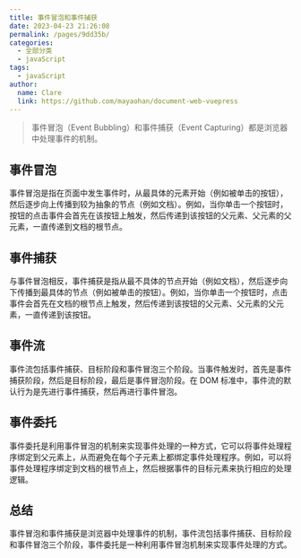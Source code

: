 ```yaml
---
title: 事件冒泡和事件捕获
date: 2023-04-23 21:26:08
permalink: /pages/9dd35b/
categories: 
  - 全部分类
  - javaScript
tags: 
  - javaScript
author: 
  name: Clare
  link: https://github.com/mayaohan/document-web-vuepress
---
```


> 事件冒泡（Event Bubbling）和事件捕获（Event Capturing）都是浏览器中处理事件的机制。

<!-- more -->

事件冒泡
-------
事件冒泡是指在页面中发生事件时，从最具体的元素开始（例如被单击的按钮），然后逐步向上传播到较为抽象的节点（例如文档）。例如，当你单击一个按钮时，按钮的点击事件会首先在该按钮上触发，然后传递到该按钮的父元素、父元素的父元素，一直传递到文档的根节点。

事件捕获
-------
与事件冒泡相反，事件捕获是指从最不具体的节点开始（例如文档），然后逐步向下传播到最具体的节点（例如被单击的按钮）。例如，当你单击一个按钮时，点击事件会首先在文档的根节点上触发，然后传递到该按钮的父元素、父元素的父元素，一直传递到该按钮。

事件流
-------
事件流包括事件捕获、目标阶段和事件冒泡三个阶段。当事件触发时，首先是事件捕获阶段，然后是目标阶段，最后是事件冒泡阶段。在 DOM 标准中，事件流的默认行为是先进行事件捕获，然后再进行事件冒泡。

事件委托
-------
事件委托是利用事件冒泡的机制来实现事件处理的一种方式，它可以将事件处理程序绑定到父元素上，从而避免在每个子元素上都绑定事件处理程序。例如，可以将事件处理程序绑定到文档的根节点上，然后根据事件的目标元素来执行相应的处理逻辑。

总结
-------
事件冒泡和事件捕获是浏览器中处理事件的机制，事件流包括事件捕获、目标阶段和事件冒泡三个阶段，事件委托是一种利用事件冒泡机制来实现事件处理的方式。